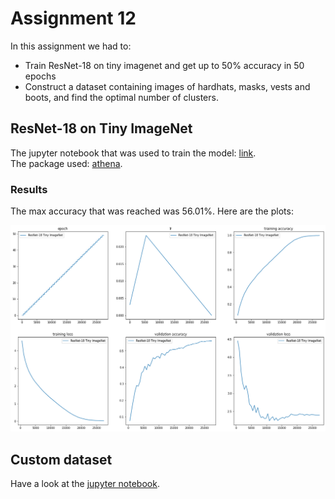 # Assignment 12
In this assignment we had to:
- Train ResNet-18 on tiny imagenet and get up to 50% accuracy in 50 epochs
- Construct a dataset containing images of hardhats, masks, vests and boots, and find the optimal number of clusters.

## ResNet-18 on Tiny ImageNet
The jupyter notebook that was used to train the model: [link](./tinyimagenet.ipynb). <br>The package used: [athena](https://firekind.github.io/athena).

### Results
The max accuracy that was reached was 56.01%. Here are the plots:

![loss_acc_plot](./images/loss_acc_plot.png)

## Custom dataset
Have a look at the [jupyter notebook](./exploring-dataset.ipynb).